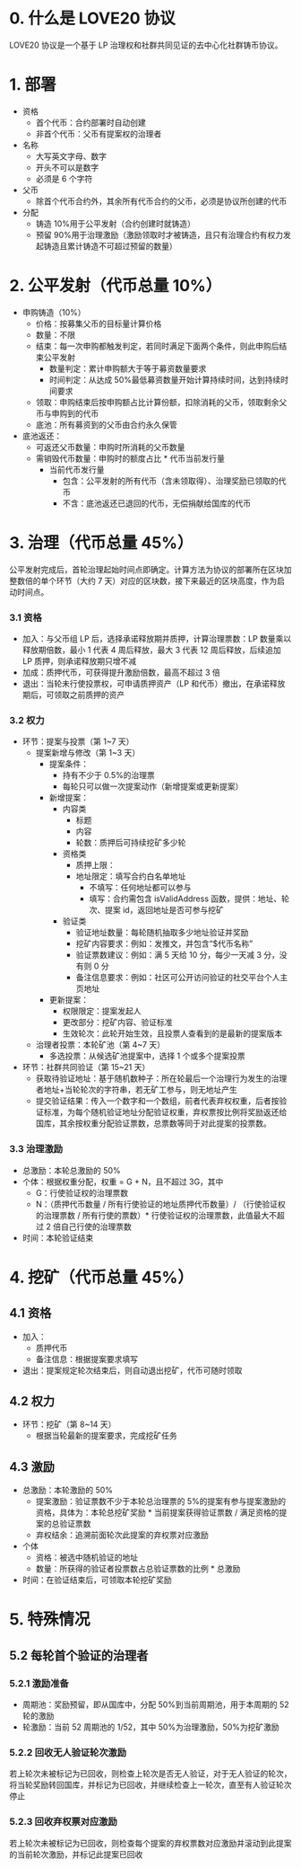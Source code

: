 # 0. 什么是 LOVE20 协议

LOVE20 协议是一个基于 LP 治理权和社群共同见证的去中心化社群铸币协议。

# 1. 部署

- 资格
  - 首个代币：合约部署时自动创建
  - 非首个代币：父币有提案权的治理者
- 名称
  - 大写英文字母、数字
  - 开头不可以是数字
  - 必须是 6 个字符
- 父币
  - 除首个代币合约外，其余所有代币合约的父币，必须是协议所创建的代币
- 分配
  - 铸造 10%用于公平发射（合约创建时就铸造）
  - 预留 90%用于治理激励（激励领取时才被铸造，且只有治理合约有权力发起铸造且累计铸造不可超过预留的数量）

# 2. 公平发射（代币总量 10%）

- 申购铸造（10%）
  - 价格：按募集父币的目标量计算价格
  - 数量：不限
  - 结束：每一次申购都触发判定，若同时满足下面两个条件，则此申购后结束公平发射
    - 数量判定：累计申购额大于等于募资数量要求
    - 时间判定：从达成 50%最低募资数量开始计算持续时间，达到持续时间要求
  - 领取：申购结束后按申购额占比计算份额，扣除消耗的父币，领取剩余父币与申购到的代币
  - 底池：所有募资到的父币由合约永久保管
- 底池返还：
  - 可返还父币数量：申购时所消耗的父币数量
  - 需销毁代币数量：申购时的额度占比 \* 代币当前发行量
    - 当前代币发行量
      - 包含：公平发射的所有代币（含未领取得）、治理奖励已领取的代币
      - 不含：底池返还已退回的代币，无偿捐献给国库的代币

# 3. 治理（代币总量 45%）

公平发射完成后，首轮治理起始时间点即确定。计算方法为协议的部署所在区块加整数倍的单个环节（大约 7 天）对应的区块数，接下来最近的区块高度，作为启动时间点。

### 3.1 资格

- 加入：与父币组 LP 后，选择承诺释放期并质押，计算治理票数：LP 数量乘以释放期倍数，最小 1 代表 4 周后释放，最大 3 代表 12 周后释放，后续追加 LP 质押，则承诺释放期只增不减
- 加成：质押代币，可获得提升激励倍数，最高不超过 3 倍
- 退出：当轮未行使投票权，可申请质押资产（LP 和代币）撤出，在承诺释放期后，可领取之前质押的资产

### 3.2 权力

- 环节：提案与投票（第 1~7 天）
  - 提案新增与修改（第 1~3 天）
    - 提案条件：
      - 持有不少于 0.5%的治理票
      - 每轮只可以做一次提案动作（新增提案或更新提案）
    - 新增提案：
      - 内容类
        - 标题
        - 内容
        - 轮数：质押后可持续挖矿多少轮
      - 资格类
        - 质押上限：
        - 地址限定：填写合约白名单地址
          - 不填写：任何地址都可以参与
          - 填写：合约需包含 isValidAddress 函数，提供：地址、轮次、提案 id，返回地址是否可参与挖矿
      - 验证类
        - 验证地址数量：每轮随机抽取多少地址验证并奖励
        - 挖矿内容要求：例如：发推文，并包含“$代币名称”
        - 验证票数建议：例如：满 5 天给 10 分，每少一天减 3 分，没有则 0 分
        - 备注信息要求：例如：社区可公开访问验证的社交平台个人主页地址
    - 更新提案：
      - 权限限定：提案发起人
      - 更改部分：挖矿内容、验证标准
      - 生效轮次：此轮开始生效，且投票人查看到的是最新的提案版本
  - 治理者投票：本轮矿池（第 4~7 天）
    - 多选投票：从候选矿池提案中，选择 1 个或多个提案投票
- 环节：社群共同验证（第 15~21 天）
  - 获取待验证地址：基于随机数种子：所在轮最后一个治理行为发生的治理者地址+当轮轮次的字符串，若无矿工参与，则无地址产生
  - 提交验证结果：传入一个数字和一个数组，前者代表弃权权重，后者按验证标准，为每个随机验证地址分配验证权重，弃权票按比例将奖励返还给国库，其余按权重分配验证票数，总票数等同于对此提案的投票数。

### 3.3 治理激励

- 总激励：本轮总激励的 50%
- 个体：根据权重分配，权重 = G + N，且不超过 3G，其中
  - G：行使验证权的治理票数
  - N：（质押代币数量 / 所有行使验证的地址质押代币数量）/ （行使验证权的治理票数 / 所有行使的票数）\* 行使验证权的治理票数，此值最大不超过 2 倍自己行使的治理票数
- 时间：本轮验证结束

# 4. 挖矿（代币总量 45%）

## 4.1 资格

- 加入：
  - 质押代币
  - 备注信息：根据提案要求填写
- 退出：提案规定轮次结束后，则自动退出挖矿，代币可随时领取

## 4.2 权力

- 环节：挖矿（第 8~14 天）
  - 根据当轮最新的提案要求，完成挖矿任务

## 4.3 激励

- 总激励：本轮激励的 50%
  - 提案激励：验证票数不少于本轮总治理票的 5%的提案有参与提案激励的资格，具体为：本轮总挖矿奖励 \* 当前提案获得验证票数 / 满足资格的提案的总验证票数
  - 弃权结余：追溯前面轮次此提案的弃权票对应激励
- 个体
  - 资格：被选中随机验证的地址
  - 数量：所获得的验证者投票数占总验证票数的比例 \* 总激励
- 时间：在验证结束后，可领取本轮挖矿奖励

# 5. 特殊情况

## 5.2 每轮首个验证的治理者

### 5.2.1 激励准备

- 周期池：奖励预留，即从国库中，分配 50%到当前周期池，用于本周期的 52 轮的激励
- 轮激励：当前 52 周期池的 1/52，其中 50%为治理激励，50%为挖矿激励

### 5.2.2 回收无人验证轮次激励

若上轮次未被标记为已回收，则检查上轮次是否无人验证，对于无人验证的轮次，将当轮奖励转回国库，并标记为已回收，并继续检查上一轮次，直至有人验证轮次停止

### 5.2.3 回收弃权票对应激励

若上轮次未被标记为已回收，则检查每个提案的弃权票数对应激励并滚动到此提案的当前轮次激励，并标记此提案已回收
